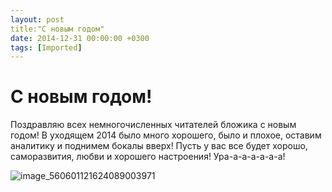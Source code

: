 ```yaml
---
layout: post
title:"С новым годом"
date: 2014-12-31 00:00:00 +0300
tags: [Imported]
---
```

# С новым годом! 

Поздравляю всех немногочисленных читателей бложика с новым годом! В уходящем 2014 было много хорошего, было и плохое, оставим аналитику и поднимем бокалы вверх!
Пусть у вас все будет хорошо, саморазвития, любви и хорошего настроения! Ура-а-а-а-а-а-а!

![image_560601121624089003971](https://vlaim.s3.amazonaws.com/uploads/2014/12/image_560601121624089003971-300x233.jpg)